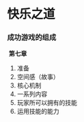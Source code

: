 # 快乐之道



### 成功游戏的组成

​    **第七章**

1. 准备
2. 空间感（故事）
3. 核心机制
4. 一系列内容
5. 玩家所可以拥有的技能 
6. 运用技能的能力 



